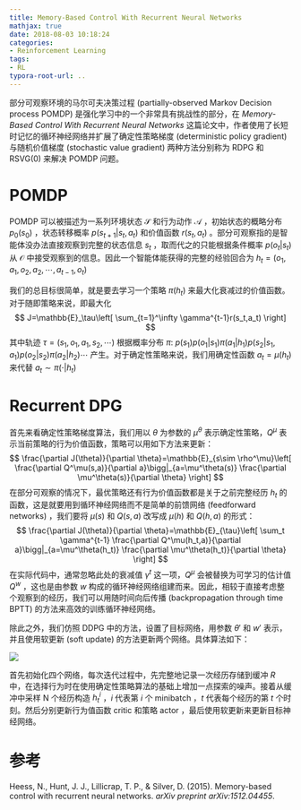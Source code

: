 ```yaml
---
title: Memory-Based Control With Recurrent Neural Networks
mathjax: true
date: 2018-08-03 10:18:24
categories:
- Reinforcement Learning
tags:
- RL
typora-root-url: ..
---
```


部分可观察环境的马尔可夫决策过程 (partially-observed Markov Decision process POMDP) 是强化学习中的一个非常具有挑战性的部分，在 *Memory-Based Control With Recurrent Neural Networks* 这篇论文中，作者使用了长短时记忆的循环神经网络并扩展了确定性策略梯度 (deterministic policy gradient) 与随机价值梯度 (stochastic value gradient) 两种方法分别称为 RDPG 和 RSVG(0) 来解决 POMDP 问题。

<!--more-->

# POMDP

POMDP 可以被描述为一系列环境状态 $\mathcal{S}$ 和行为动作 $\mathcal{A}$ ，初始状态的概略分布 $p_0(s_0)$ ，状态转移概率 $p(s_{t+1}|s_t,a_t)$ 和价值函数 $r(s_t,a_t)$ 。部分可观察指的是智能体没办法直接观察到完整的状态信息 $s_t$ ，取而代之的只能根据条件概率 $p(o_t|s_t)$ 从 $\mathcal{O}$ 中接受观察到的信息。因此一个智能体能获得的完整的经验回合为 $h_t=(o_1,a_1,o_2,a_2,\cdots,a_{t-1},o_t)$

我们的总目标很简单，就是要去学习一个策略 $\pi(h_t)$ 来最大化衰减过的价值函数。对于随即策略来说，即最大化
$$
J=\mathbb{E}_\tau\left[ \sum_{t=1}^\infty \gamma^{t-1}r(s_t,a_t) \right]
$$
其中轨迹 $\tau=(s_1,o_1,a_1,s_2, \cdots)$ 根据概率分布 $\pi:\ p(s_1)p(o_1|s_1)\pi(a_1|h_1)p(s_2|s_1,a_1)p(o_2|s_2)\pi(a_2|h_2)\cdots$ 产生。对于确定性策略来说，我们用确定性函数 $a_t=\mu(h_t)$ 来代替 $a_t\sim\pi(\cdot|h_t)$ 

 # Recurrent DPG

首先来看确定性策略梯度算法，我们用以 $\theta$ 为参数的 $\mu^\theta$ 表示确定性策略，$Q^\mu$ 表示当前策略的行为价值函数，策略可以用如下方法来更新：
$$
\frac{\partial J(\theta)}{\partial \theta}=\mathbb{E}_{s\sim \rho^\mu}\left[ \frac{\partial Q^\mu(s,a)}{\partial a}\bigg|_{a=\mu^\theta(s)} \frac{\partial \mu^\theta(s)}{\partial \theta} \right]
$$
在部分可观察的情况下，最优策略还有行为价值函数都是关于之前完整经历 $h_t$ 的函数，这是就要用到循环神经网络而不是简单的前馈网络 (feedforward networks) ，我们要将 $\mu(s)$ 和 $Q(s,a)$ 改写成 $\mu(h)$ 和 $Q(h,a)$ 的形式：
$$
\frac{\partial J(\theta)}{\partial \theta}=\mathbb{E}_{\tau}\left[ \sum_t \gamma^{t-1} \frac{\partial Q^\mu(h_t,a)}{\partial a}\bigg|_{a=\mu^\theta(h_t)} \frac{\partial \mu^\theta(h_t)}{\partial \theta} \right]
$$
在实际代码中，通常忽略此处的衰减值 $\gamma^t$ 这一项，$Q^\mu$ 会被替换为可学习的估计值 $Q^w$ ，这也是由参数 $w$ 构成的循环神经网络组建而来。因此，相较于直接考虑整个观察到的经历，我们可以用随时间向后传播 (backpropagation through time BPTT) 的方法来高效的训练循环神经网络。

除此之外，我们仿照 DDPG 中的方法，设置了目标网络，用参数 $\theta'$ 和 $w'$ 表示，并且使用软更新 (soft update) 的方法更新两个网络。具体算法如下：

![](/images/2018-08-03-Memory-Based-Control-With-Recurrent-Neural-Networks/PBEFYQ.md.png)

首先初始化四个网络，每次迭代过程中，先完整地记录一次经历存储到缓冲 $R$ 中，在选择行为时在使用确定性策略算法的基础上增加一点探索的噪声。接着从缓冲中采样 N 个经历构造 $h_t^i$ ，$i$ 代表第 $i$ 个 minibatch ，$t$ 代表每个经历的第 $t$ 个时刻。然后分别更新行为值函数 critic 和策略 actor ，最后使用软更新来更新目标神经网络。

# 参考

Heess, N., Hunt, J. J., Lillicrap, T. P., & Silver, D. (2015). Memory-based control with recurrent neural networks. *arXiv preprint arXiv:1512.04455*. 